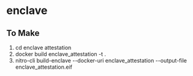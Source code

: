 # enclave

## To Make

1. cd enclave attestation
2. docker build enclave_attestation -t . 
3. nitro-cli build-enclave --docker-uri enclave_attestation --output-file enclave_attestation.eif
